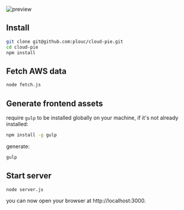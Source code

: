 ![preview](https://plouc.github.io/cloud-pie/graphic/cloud-pie-logotype.svg)

## Install

```sh
git clone git@github.com:plouc/cloud-pie.git
cd cloud-pie
npm install
```

## Fetch AWS data
```sh
node fetch.js
```

## Generate frontend assets

require `gulp` to be installed globally on your machine, if it's not already installed:
```sh
npm install -g gulp
```

generate:

```sh
gulp
```

## Start server

```sh
node server.js
```

you can now open your browser at http://localhost:3000.


